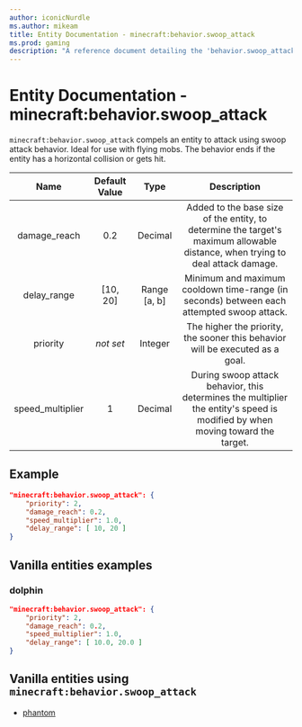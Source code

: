 ```yaml
---
author: iconicNurdle
ms.author: mikeam
title: Entity Documentation - minecraft:behavior.swoop_attack
ms.prod: gaming
description: "A reference document detailing the 'behavior.swoop_attack' entity goal"
---
```


# Entity Documentation - minecraft:behavior.swoop_attack

`minecraft:behavior.swoop_attack` compels an entity to attack using swoop attack behavior. Ideal for use with flying mobs. The behavior ends if the entity has a horizontal collision or gets hit.

| Name| Default Value| Type| Description |
|:-----------:|:-----------:|:-----------:|:-----------:|
| damage_reach| 0.2| Decimal| Added to the base size of the entity, to determine the target's maximum allowable distance, when trying to deal attack damage. |
| delay_range| [10, 20]| Range [a, b]| Minimum and maximum cooldown time-range (in seconds) between each attempted swoop attack. |
|priority|*not set*|Integer|The higher the priority, the sooner this behavior will be executed as a goal.|
| speed_multiplier| 1| Decimal| During swoop attack behavior, this determines the multiplier the entity's speed is modified by when moving toward the target. |

## Example

```json
"minecraft:behavior.swoop_attack": {
    "priority": 2,
    "damage_reach": 0.2,
    "speed_multiplier": 1.0,
    "delay_range": [ 10, 20 ]
}
```

## Vanilla entities examples

### dolphin

```json
"minecraft:behavior.swoop_attack": {
    "priority": 2,
    "damage_reach": 0.2,
    "speed_multiplier": 1.0,
    "delay_range": [ 10.0, 20.0 ]
}
```

## Vanilla entities using `minecraft:behavior.swoop_attack`

- [phantom](../../../../Source/VanillaBehaviorPack_Snippets/entities/phantom.md)
